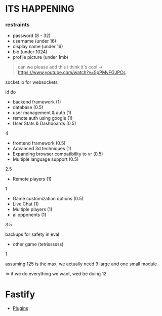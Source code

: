# ITS HAPPENING

### restraints

- password (8 - 32)
- username (under 16)
- display name (under 16)
- bio (under 1024)
- profile picture (under 1mb)

> can we please add this i think it's cool -> https://www.youtube.com/watch?v=5pPMvFGJPCs

socket.io for websockets

id do
- backend framework (1)
- database (0.5)
- user management & auth (1)
- remote auth using google (1)
- User Stats & Dashboards (0.5)

4

- frontend framework (0.5)
- Advanced 3d techniques (1)
- Expanding browser compatibility to vr (0.5)
- Multiple language support (0.5)

2.5

- Remote players (1)

1

- Game customization options (0.5)
- Live Chat (1)
- Multiple players (1)
- ai opponents (1)

3.5

backups for safety in eval
- other game (tetrissssss)

1

assuming 125 is the max, we actually need 9 large and one small module

=> if we do everything we want, wed be doing 12


# Fastify
- [Plugins](https://fastify.dev/ecosystem/)